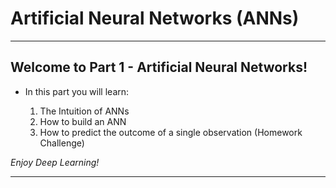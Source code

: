# Artificial Neural Networks (ANNs)
<hr>

## Welcome to Part 1 - Artificial Neural Networks!

* In this part you will learn:

    1. The Intuition of ANNs
    2. How to build an ANN
    3. How to predict the outcome of a single observation (Homework Challenge)

*Enjoy Deep Learning!*
<hr>
